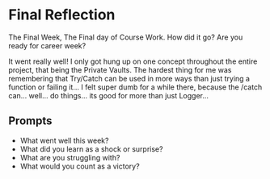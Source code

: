 # Final Reflection

The Final Week, The Final day of Course Work. How did it go? Are you ready for career week?

It went really well! I only got hung up on one concept throughout the entire project, that being the Private Vaults.
The hardest thing for me was remembering that Try/Catch can be used in more ways than just trying a function or failing it...
I felt super dumb for a while there, because the /catch can... well... do things... its good for more than just Logger...

## Prompts

- What went well this week?
- What did you learn as a shock or surprise?
- What are you struggling with?
- What would you count as a victory?
